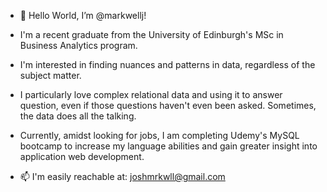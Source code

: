 - 👋 Hello World, I’m @markwellj!

- I'm a recent graduate from the University of Edinburgh's MSc in Business Analytics program.

- I'm interested in finding nuances and patterns in data, regardless of the subject matter. 

- I particularly love complex relational data and using it to answer question,
  even if those questions haven't even been asked. Sometimes, the data does all the talking.
  
- Currently, amidst looking for jobs, I am completing Udemy's MySQL bootcamp to increase my language abilities and gain 
  greater insight into application web development.

- 📫 I'm easily reachable at:
  joshmrkwll@gmail.com

<!---
markwellj/markwellj is a ✨ special ✨ repository because its `README.md` (this file) appears on your GitHub profile.
You can click the Preview link to take a look at your changes.
--->
